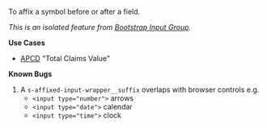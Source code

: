 To affix a symbol before or after a field.

_This is an isolated feature from [Bootstrap Input Group](https://getbootstrap.com/docs/4.0/components/input-group/#basic-example)._

**Use Cases**

- [APCD](https://apcd-qa.tacc.utexas.edu/register/request-to-submit) "Total Claims Value"

**Known Bugs**

1. A `s-affixed-input-wrapper__suffix` overlaps with browser controls e.g.
   - `<input type="number">` arrows
   - `<input type="date">` calendar
   - `<input type="time">` clock

<script>
/* To open external links in new window */
Array.from(document.links)
  .filter(link => link.hostname != window.location.hostname)
  .forEach(link => link.target = '_blank');
</script>
